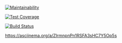 [![Maintainability](https://api.codeclimate.com/v1/badges/060b8767262c1f1e950b/maintainability)](https://codeclimate.com/github/Johnny32id/frontend-project-lvl1/maintainability)

[![Test Coverage](https://api.codeclimate.com/v1/badges/060b8767262c1f1e950b/test_coverage)](https://codeclimate.com/github/Johnny32id/frontend-project-lvl1/test_coverage)

[![Build Status](https://travis-ci.org/Johnny32id/frontend-project-lvl1.svg?branch=master)](https://travis-ci.org/Johnny32id/frontend-project-lvl1)

https://asciinema.org/a/ZlrmnpnPn1RSFA3sHC7Y5Op5s
